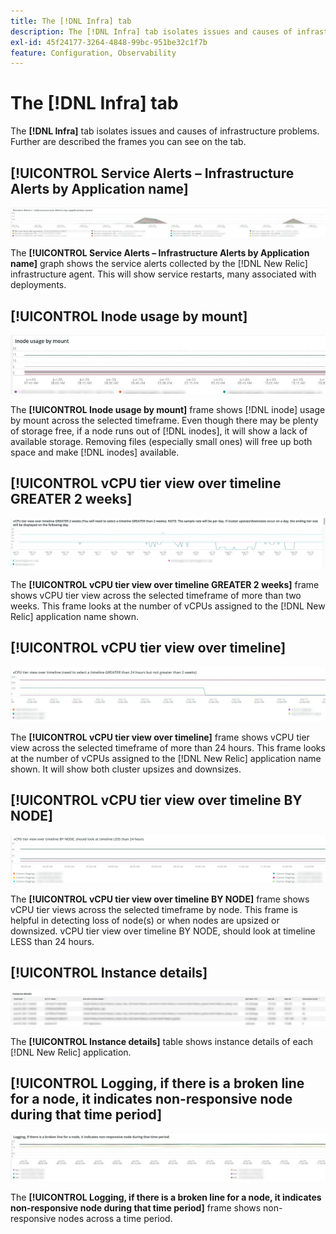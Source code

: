 ```yaml
---
title: The [!DNL Infra] tab
description: The [!DNL Infra] tab isolates issues and causes of infrastructure problems.
exl-id: 45f24177-3264-4848-99bc-951be32c1f7b
feature: Configuration, Observability
---
```

# The [!DNL Infra] tab

The **[!DNL Infra]** tab isolates issues and causes of infrastructure problems. Further are described the frames you can see on the tab.

## [!UICONTROL Service Alerts – Infrastructure Alerts by Application name]

![Service alerts](../../assets/tools/observation-for-adobe-commerce/service-alerts.jpg)

The **[!UICONTROL Service Alerts – Infrastructure Alerts by Application name]** graph shows the service alerts collected by the [!DNL New Relic] infrastructure agent. This will show service restarts, many associated with deployments.

## [!UICONTROL Inode usage by mount]

![Inode usage by mount](../../assets/tools/observation-for-adobe-commerce/inode-usage-mount.jpg)

The **[!UICONTROL Inode usage by mount]** frame shows [!DNL inode] usage by mount across the selected timeframe. Even though there may be plenty of storage free, if a node runs out of [!DNL inodes], it will show a lack of available storage. Removing files (especially small ones) will free up both space and make [!DNL inodes] available.

## [!UICONTROL vCPU tier view over timeline GREATER 2 weeks]

![vCPU tier view over timeline GREATER 2 weeks](../../assets/tools/observation-for-adobe-commerce/vCPU-tier.jpg)

The **[!UICONTROL vCPU tier view over timeline GREATER 2 weeks]** frame shows vCPU tier view across the selected timeframe of more than two weeks. This frame looks at the number of vCPUs assigned to the [!DNL New Relic] application name shown.

## [!UICONTROL vCPU tier view over timeline]

![vCPU tier view over timeline](../../assets/tools/observation-for-adobe-commerce/vcpu-tier-24.jpg)

The **[!UICONTROL vCPU tier view over timeline]** frame shows vCPU tier view across the selected timeframe of more than 24 hours. This frame looks at the number of vCPUs assigned to the [!DNL New Relic] application name shown. It will show both cluster upsizes and downsizes.

## [!UICONTROL vCPU tier view over timeline BY NODE]

![vCPU tier view over timeline by NODE](../../assets/tools/observation-for-adobe-commerce/infra_by_node.png)

The **[!UICONTROL vCPU tier view over timeline BY NODE]** frame shows vCPU tier views across the selected timeframe by node. This frame is helpful in detecting loss of node(s) or when nodes are upsized or downsized. vCPU tier view over timeline BY NODE, should look at timeline LESS than 24 hours.

## [!UICONTROL Instance details]

![Instance details](../../assets/tools/observation-for-adobe-commerce/instance-details.jpg)

The **[!UICONTROL Instance details]** table shows instance details of each [!DNL New Relic] application.

## [!UICONTROL Logging, if there is a broken line for a node, it indicates non-responsive node during that time period]

![non-responsive-node](../../assets/tools/observation-for-adobe-commerce/non-responsive-node.jpg)

The **[!UICONTROL Logging, if there is a broken line for a node, it indicates non-responsive node during that time period]** frame shows non-responsive nodes across a time period.
